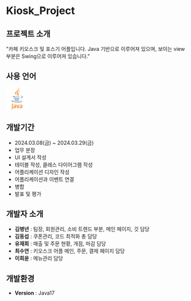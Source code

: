 # Kiosk_Project

## 프로젝트 소개
"카페 키오스크 및 포스기 어플입니다. Java 기반으로 이루어져 있으며, 보이는 view 부분은 Swing으로 이루어져 있습니다."

## 사용 언어
<code><img height="60" src =https://github.com/github/explore/blob/main/topics/java/java.png></code>

## 개발기간
- 2024.03.08(금) ~ 2024.03.29(금)
- 업무 분장
- UI 설계서 작성
- 테이블 작성, 클래스 다이어그램 작성
- 어플리케이션 디자인 작성
- 어플리케이션과 이벤트 연결
- 병합
- 발표 및 평가

## 개발자 소개
- **김병년** : 팀장, 회원관리, 소비 트렌드 부분, 메인 페이지, 깃 담당
- **김동섭** : 쿠폰관리, 코드 최적화 총 담당
- **유재희** : 매출 및 주문 현황, 개점, 마감 담당
- **최수연** : 키오스크 어플 메인, 주문, 결제 페이지 담당
- **이희윤** : 메뉴관리 담당

## 개발환경
- **Version** : Java17

